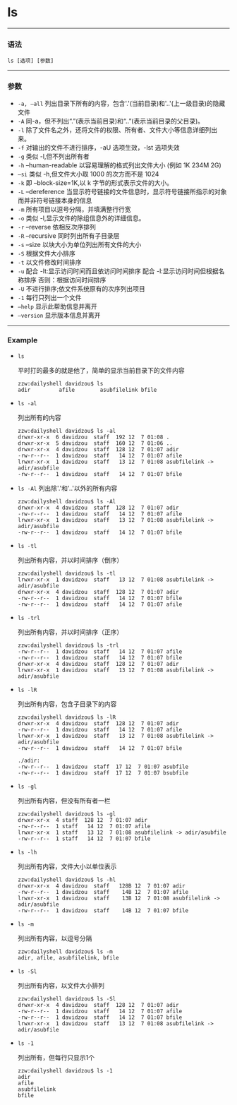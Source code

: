 ls
====

***

### 语法

`ls [选项] [参数]`

***

### 参数

* `-a, –all` 列出目录下所有的内容，包含'.'(当前目录)和'..'(上一级目录)的隐藏文件
* `-A` 	同-a，但不列出“.”(表示当前目录)和“..”(表示当前目录的父目录)。
* `-l` 	除了文件名之外，还将文件的权限、所有者、文件大小等信息详细列出来。
* `-f` 	对输出的文件不进行排序，-aU 选项生效，-lst 选项失效
* `-g` 	类似 -l,但不列出所有者
* `-h` 	–human-readable 以容易理解的格式列出文件大小 (例如 1K 234M 2G)
* `–si` 类似 -h,但文件大小取 1000 的次方而不是 1024
* `-k` 	即 –block-size=1K,以 k 字节的形式表示文件的大小。
* `-L`	–dereference 当显示符号链接的文件信息时，显示符号链接所指示的对象而并非符号链接本身的信息
* `-m` 	所有项目以逗号分隔，并填满整行行宽
* `-o` 	类似 -l,显示文件的除组信息外的详细信息。   
* `-r`	–reverse 依相反次序排列
* `-R`	–recursive 同时列出所有子目录层
* `-s` 	–size 以块大小为单位列出所有文件的大小
* `-S` 	根据文件大小排序
* `-t` 	以文件修改时间排序
* `-u` 	配合 -lt:显示访问时间而且依访问时间排序
	  	配合 -l:显示访问时间但根据名称排序
		否则：根据访问时间排序
* `-U` 	不进行排序;依文件系统原有的次序列出项目
* `-1` 	每行只列出一个文件
* `–help` 显示此帮助信息并离开
* `–version` 显示版本信息并离开

***

### Example

* ```ls```

	平时打的最多的就是他了，简单的显示当前目录下的文件内容

	```
	zzw:dailyshell davidzou$ ls
	adir         afile        asubfilelink bfile
	```

* ```ls -al```

	列出所有的内容

	```
	zzw:dailyshell davidzou$ ls -al
	drwxr-xr-x  6 davidzou  staff  192 12  7 01:08 .
	drwxr-xr-x  5 davidzou  staff  160 12  7 01:06 ..
	drwxr-xr-x  4 davidzou  staff  128 12  7 01:07 adir
	-rw-r--r--  1 davidzou  staff   14 12  7 01:07 afile
	lrwxr-xr-x  1 davidzou  staff   13 12  7 01:08 asubfilelink -> adir/asubfile
	-rw-r--r--  1 davidzou  staff   14 12  7 01:07 bfile
	```

*  ```ls -Al```
	列出除'.'和'..'以外的所有内容

	```
	zzw:dailyshell davidzou$ ls -Al
	drwxr-xr-x  4 davidzou  staff  128 12  7 01:07 adir
	-rw-r--r--  1 davidzou  staff   14 12  7 01:07 afile
	lrwxr-xr-x  1 davidzou  staff   13 12  7 01:08 asubfilelink -> adir/asubfile
	-rw-r--r--  1 davidzou  staff   14 12  7 01:07 bfile
	```

* ```ls -tl```

	列出所有内容，并以时间排序（倒序）

	```
	zzw:dailyshell davidzou$ ls -tl
	lrwxr-xr-x  1 davidzou  staff   13 12  7 01:08 asubfilelink -> adir/asubfile
	drwxr-xr-x  4 davidzou  staff  128 12  7 01:07 adir
	-rw-r--r--  1 davidzou  staff   14 12  7 01:07 bfile
	-rw-r--r--  1 davidzou  staff   14 12  7 01:07 afile
	```

* ```ls -trl```

	列出所有内容，并以时间排序（正序）

	```
	zzw:dailyshell davidzou$ ls -trl
	-rw-r--r--  1 davidzou  staff   14 12  7 01:07 afile
	-rw-r--r--  1 davidzou  staff   14 12  7 01:07 bfile
	drwxr-xr-x  4 davidzou  staff  128 12  7 01:07 adir
	lrwxr-xr-x  1 davidzou  staff   13 12  7 01:08 asubfilelink -> adir/asubfile
	```

* ```ls -lR```

	列出所有内容，包含子目录下的内容

	```
	zzw:dailyshell davidzou$ ls -lR
	drwxr-xr-x  4 davidzou  staff  128 12  7 01:07 adir
	-rw-r--r--  1 davidzou  staff   14 12  7 01:07 afile
	lrwxr-xr-x  1 davidzou  staff   13 12  7 01:08 asubfilelink -> adir/asubfile
	-rw-r--r--  1 davidzou  staff   14 12  7 01:07 bfile

	./adir:
	-rw-r--r--  1 davidzou  staff  17 12  7 01:07 asubfile
	-rw-r--r--  1 davidzou  staff  17 12  7 01:07 bsubfile
	```

* ```ls -gl```

	列出所有内容，但没有所有者一栏

	```
	zzw:dailyshell davidzou$ ls -gl
	drwxr-xr-x  4 staff  128 12  7 01:07 adir
	-rw-r--r--  1 staff   14 12  7 01:07 afile
	lrwxr-xr-x  1 staff   13 12  7 01:08 asubfilelink -> adir/asubfile
	-rw-r--r--  1 staff   14 12  7 01:07 bfile
	```

* ```ls -lh```

	列出所有内容，文件大小以单位表示

	```
	zzw:dailyshell davidzou$ ls -hl
	drwxr-xr-x  4 davidzou  staff   128B 12  7 01:07 adir
	-rw-r--r--  1 davidzou  staff    14B 12  7 01:07 afile
	lrwxr-xr-x  1 davidzou  staff    13B 12  7 01:08 asubfilelink -> adir/asubfile
	-rw-r--r--  1 davidzou  staff    14B 12  7 01:07 bfile
	```

* ```ls -m```

	列出所有内容，以逗号分隔

	```
	zzw:dailyshell davidzou$ ls -m
	adir, afile, asubfilelink, bfile
	```

* ```ls -Sl```

	列出所有内容，以文件大小排列

	```
	zzw:dailyshell davidzou$ ls -Sl
	drwxr-xr-x  4 davidzou  staff  128 12  7 01:07 adir
	-rw-r--r--  1 davidzou  staff   14 12  7 01:07 afile
	-rw-r--r--  1 davidzou  staff   14 12  7 01:07 bfile
	lrwxr-xr-x  1 davidzou  staff   13 12  7 01:08 asubfilelink -> adir/asubfile
	```

* ```ls -1```

	列出所有，但每行只显示1个

	```
	zzw:dailyshell davidzou$ ls -1
	adir
	afile
	asubfilelink
	bfile
	```
